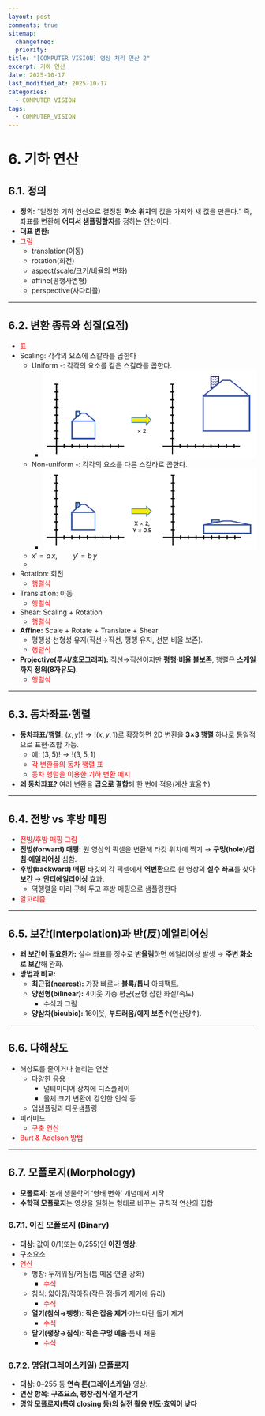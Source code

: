 ```yaml
---
layout: post
comments: true
sitemap:
  changefreq:
  priority:
title: "[COMPUTER VISION] 영상 처리 연산 2"
excerpt: 기하 연산
date: 2025-10-17
last_modified_at: 2025-10-17
categories:
  - COMPUTER VISION
tags:
  - COMPUTER_VISION
---
```


# 6. 기하 연산

## 6.1. 정의

- **정의:** “일정한 기하 연산으로 결정된 **화소 위치**의 값을 가져와 새 값을 만든다.” 즉, 좌표를 변환해 **어디서 샘플링할지**를 정하는 연산이다.
- **대표 변환:**
- <font color="#ff0000">그림</font>
	- translation(이동)
	- rotation(회전)
	- aspect(scale/크기/비율의 변화)
	- affine(평행사변형)
	- perspective(사다리꼴)

---

## 6.2. 변환 종류와 성질(요점)

- <font color="#ff0000">표</font>
- Scaling: 각각의 요소에 스칼라를 곱한다
	- Uniform -: 각각의 요소를 같은 스칼라를 곱한다.
		- ![](../../_image/2025-10-17-14-13-52.png)
	- Non-uniform -: 각각의 요소를 다른 스칼라로 곱한다.
		- ![](../../_image/2025-10-17-14-14-07.png)
	- $x' = a\,x,\qquad y' = b\,y$
	- 
- Rotation: 회전
	- <font color="#ff0000">행렬식</font>
- Translation: 이동
	- <font color="#ff0000">행렬식</font>
- Shear: Scaling + Rotation
	- <font color="#ff0000">행렬식</font>
- **Affine:** Scale + Rotate + Translate + Shear
	- 평행성·선형성 유지(직선→직선, 평행 유지, 선분 비율 보존).
	- <font color="#ff0000">행렬식</font>
- **Projective(투시/호모그래피):** 직선→직선이지만 **평행·비율 불보존**, 행렬은 **스케일까지 정의(8자유도)**.
	- <font color="#ff0000">행렬식</font>

---

## 6.3. 동차좌표·행렬

- **동차좌표/행렬:** $(x,y)!\to!(x,y,1)$로 확장하면 2D 변환을 **3×3 행렬** 하나로 통일적으로 표현·조합 가능.
	- 예: $(3,5)!\to!(3,5,1)$
	- <font color="#ff0000">각 변환들의 동차 행렬 표</font>
	- <font color="#ff0000">동차 행렬을 이용한 기하 변환 예시</font>
- **왜 동차좌표?** 여러 변환을 **곱으로 결합**해 한 번에 적용(계산 효율↑)

---

## 6.4. 전방 vs 후방 매핑

- <font color="#ff0000">전방/후방 매핑 그림</font>
- **전방(forward) 매핑:** 원 영상의 픽셀을 변환해 타깃 위치에 찍기 → **구멍(hole)/겹침**·**에일리어싱** 심함.
- **후방(backward) 매핑** 타깃의 각 픽셀에서 **역변환**으로 원 영상의 **실수 좌표**를 찾아 **보간** → **안티에일리어싱** 효과.
	- 역행렬을 미리 구해 두고 후방 매핑으로 샘플링한다
- <font color="#ff0000">알고리즘</font>

---

## 6.5. 보간(Interpolation)과 반(反)에일리어싱

- **왜 보간이 필요한가:** 실수 좌표를 정수로 **반올림**하면 에일리어싱 발생 → **주변 화소로 보간**해 완화.
- **방법과 비교:**
    - **최근접(nearest):** 가장 빠르나 **블록/톱니** 아티팩트.
    - **양선형(bilinear):** 4이웃 가중 평균(균형 잡힌 화질/속도)
	    - 수식과 그림
    - **양삼차(bicubic):** 16이웃, **부드러움/에지 보존**↑(연산량↑).

---

## 6.6. 다해상도

- 해상도를 줄이거나 늘리는 연산
	- 다양한 응용
		- 멀티미디어 장치에 디스플레이
		- 물체 크기 변환에 강인한 인식 등
	- 업샘플링과 다운샘플링
- 피라미드
	- <font color="#ff0000">구축 연산</font>
- <font color="#ff0000">Burt & Adelson 방법</font>

---

## 6.7. 모폴로지(Morphology)

- **모폴로지**: 본래 생물학의 ‘형태 변화’ 개념에서 시작
- **수학적 모폴로지**는 영상을 원하는 형태로 바꾸는 규칙적 연산의 집합

### 6.7.1. 이진 모폴로지 (Binary)

- **대상**: 값이 0/1(또는 0/255)인 **이진 영상**.
- 구조요소
- <font color="#ff0000">연산</font>
	- 팽창: 두꺼워짐/커짐(틈 메움·연결 강화)
		- <font color="#ff0000">수식</font>
	- 침식: 얇아짐/작아짐(작은 점·돌기 제거에 유리)
		- <font color="#ff0000">수식</font>
	- **열기(침식→팽창)**: **작은 잡음 제거**·가느다란 돌기 제거
		- <font color="#ff0000">수식</font>
	- **닫기(팽창→침식)**: **작은 구멍 메움**·틈새 채움
		- <font color="#ff0000">수식</font>

### 6.7.2. 명암(그레이스케일) 모폴로지

- **대상**: 0–255 등 **연속 톤(그레이스케일)** 영상.
- **연산 항목**: **구조요소, 팽창·침식·열기·닫기**
- **명암 모폴로지(특히 closing 등)의 실전 활용 빈도·효익이 낮다**